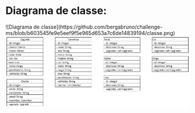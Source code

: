 <h1>Diagrama de classe:</h1>
![Diagrama de classe](https://github.com/bergabruno/challenge-ms/blob/b603545fe9e5eef9f5e965d653a7c6de14839194/classe.png)



<img src="https://github.com/bergabruno/challenge-ms/blob/b603545fe9e5eef9f5e965d653a7c6de14839194/classe.png" alt="some text">

